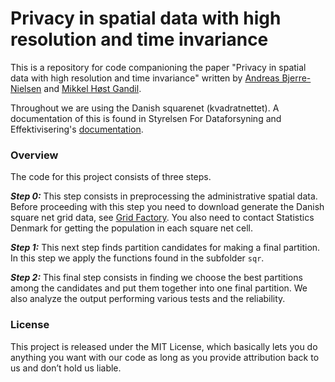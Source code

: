 # Privacy in spatial data with high resolution and time invariance

This is a repository for code companioning the paper "Privacy in spatial data with high resolution and time invariance" written by [Andreas Bjerre-Nielsen](abjer.github.io) and [Mikkel Høst Gandil](MikkelGandil.github.io).

Throughout we are using the Danish squarenet (kvadratnettet). A documentation of this is found in  Styrelsen For Dataforsyning and Effektivisering's [documentation](http://www.sdfe.dk/media/gst/65230/kvadratnettet.pdf).

### Overview

The code for this project consists of three steps.

***Step 0:*** This step consists in preprocessing the administrative spatial data. Before proceeding with this step you need to download generate the Danish square net grid data, see [Grid Factory](http://www.routeware.dk/download.php). You also need to contact Statistics Denmark for getting the population in each square net cell.

***Step 1:*** This next step finds partition candidates for making a final partition. In this step we apply the functions found in the subfolder `sqr`.

***Step 2:*** This final step consists in finding we choose the best partitions among the candidates and put them together into one final partition. We also analyze the output performing various tests and the reliability.

### License
This project is released under the MIT License, which basically lets you do anything you want with our code as long as you provide attribution back to us and don’t hold us liable.
